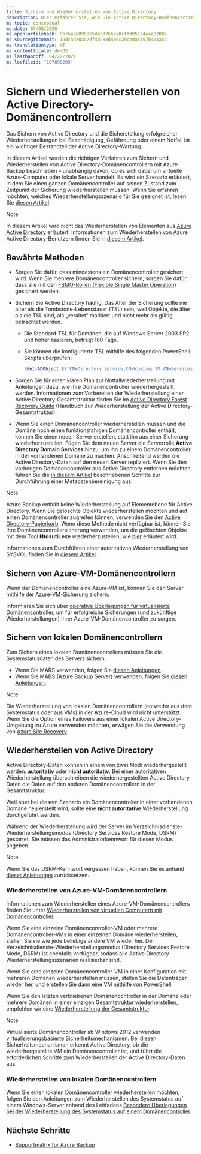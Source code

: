 ```yaml
---
title: Sichern und Wiederherstellen von Active Directory
description: Hier erfahren Sie, wie Sie Active Directory-Domänencontroller sichern und wiederherstellen können.
ms.topic: conceptual
ms.date: 07/08/2020
ms.openlocfilehash: 8bc6458895965d4c37667e0cff3051a4e4e8288e
ms.sourcegitcommit: 19dcad80aa7df4d288d40dc28cb0a5157b401ac4
ms.translationtype: HT
ms.contentlocale: de-DE
ms.lasthandoff: 04/22/2021
ms.locfileid: "107898205"
---
```

# <a name="back-up-and-restore-active-directory-domain-controllers"></a>Sichern und Wiederherstellen von Active Directory-Domänencontrollern

Das Sichern von Active Directory und die Sicherstellung erfolgreicher Wiederherstellungen bei Beschädigung, Gefährdung oder einem Notfall ist ein wichtiger Bestandteil der Active Directory-Wartung.

In diesem Artikel werden die richtigen Verfahren zum Sichern und Wiederherstellen von Active Directory-Domänencontrollern mit Azure Backup beschrieben – unabhängig davon, ob es sich dabei um virtuelle Azure-Computer oder lokale Server handelt. Es wird ein Szenario erläutert, in dem Sie einen ganzen Domänencontroller auf seinen Zustand zum Zeitpunkt der Sicherung wiederherstellen müssen. Wenn Sie erfahren möchten, welches Wiederherstellungsszenario für Sie geeignet ist, lesen Sie [diesen Artikel](/windows-server/identity/ad-ds/manage/ad-forest-recovery-determine-how-to-recover).  

>[!NOTE]
> In diesem Artikel wird nicht das Wiederherstellen von Elementen aus [Azure Active Directory](../active-directory/fundamentals/active-directory-whatis.md) erläutert. Informationen zum Wiederherstellen von Azure Active Directory-Benutzern finden Sie in [diesem Artikel](../active-directory/fundamentals/active-directory-users-restore.md).

## <a name="best-practices"></a>Bewährte Methoden

- Sorgen Sie dafür, dass mindestens ein Domänencontroller gesichert wird. Wenn Sie mehrere Domänencontroller sichern, sorgen Sie dafür, dass alle mit den [FSMO-Rollen (Flexible Single Master Operation)](/windows-server/identity/ad-ds/plan/planning-operations-master-role-placement) gesichert werden.

- Sichern Sie Active Directory häufig. Das Alter der Sicherung sollte nie älter als die Tombstone-Lebensdauer (TSL) sein, weil Objekte, die älter als die TSL sind, als „veraltet“ markiert und nicht mehr als gültig betrachtet werden.
  - Die Standard-TSL für Domänen, die auf Windows Server 2003 SP2 und höher basieren, beträgt 180 Tage.
  - Sie können die konfigurierte TSL mithilfe des folgenden PowerShell-Skripts überprüfen:

    ```powershell
    (Get-ADObject $('CN=Directory Service,CN=Windows NT,CN=Services,{0}' -f (Get-ADRootDSE).configurationNamingContext) -Properties tombstoneLifetime).tombstoneLifetime
    ```

- Sorgen Sie für einen klaren Plan zur Notfallwiederherstellung mit Anleitungen dazu, wie Ihre Domänencontroller wiederhergestellt werden. Informationen zum Vorbereiten der Wiederherstellung einer Active Directory-Gesamtstruktur finden Sie im [Active Directory Forest Recovery Guide](/windows-server/identity/ad-ds/manage/ad-forest-recovery-guide) (Handbuch zur Wiederherstellung der Active Directory-Gesamtstruktur).

- Wenn Sie einen Domänencontroller wiederherstellen müssen und die Domäne noch einen funktionsfähigen Domänencontroller enthält, können Sie einen neuen Server erstellen, statt ihn aus einer Sicherung wiederherzustellen. Fügen Sie dem neuen Server die Serverrolle **Active Directory Domain Services** hinzu, um ihn zu einem Domänencontroller in der vorhandenen Domäne zu machen. Anschließend werden die Active Directory-Daten auf den neuen Server repliziert. Wenn Sie den vorherigen Domänencontroller aus Active Directory entfernen möchten, führen Sie die [in diesem Artikel](/windows-server/identity/ad-ds/deploy/ad-ds-metadata-cleanup) beschriebenen Schritte zur Durchführung einer Metadatenbereinigung aus.

>[!NOTE]
>Azure Backup enthält keine Wiederherstellung auf Elementebene für Active Directory. Wenn Sie gelöschte Objekte wiederherstellen möchten und auf einen Domänencontroller zugreifen können, verwenden Sie den [Active Directory-Papierkorb](/windows-server/identity/ad-ds/get-started/adac/introduction-to-active-directory-administrative-center-enhancements--level-100-#ad_recycle_bin_mgmt). Wenn diese Methode nicht verfügbar ist, können Sie Ihre Domänencontrollersicherung verwenden, um die gelöschten Objekte mit dem Tool **Ntdsutil.exe** wiederherzustellen, wie [hier](https://support.microsoft.com/help/840001/how-to-restore-deleted-user-accounts-and-their-group-memberships-in-ac) erläutert wird.
>
>Informationen zum Durchführen einer autoritativen Wiederherstellung von SYSVOL finden Sie in [diesem Artikel](/windows-server/identity/ad-ds/manage/ad-forest-recovery-authoritative-recovery-sysvol).

## <a name="backing-up-azure-vm-domain-controllers"></a>Sichern von Azure-VM-Domänencontrollern

Wenn der Domänencontroller eine Azure-VM ist, können Sie den Server mithilfe der [Azure-VM-Sicherung](backup-azure-vms-introduction.md) sichern.

Informieren Sie sich über [operative Überlegungen für virtualisierte Domänencontroller](/windows-server/identity/ad-ds/get-started/virtual-dc/virtualized-domain-controllers-hyper-v#operational-considerations-for-virtualized-domain-controllers), um für erfolgreiche Sicherungen (und zukünftige Wiederherstellungen) Ihrer Azure-VM-Domänencontroller zu sorgen.

## <a name="backing-up-on-premises-domain-controllers"></a>Sichern von lokalen Domänencontrollern

Zum Sichern eines lokalen Domänencontrollers müssen Sie die Systemstatusdaten des Servers sichern.

- Wenn Sie MARS verwenden, folgen Sie [diesen Anleitungen](backup-azure-system-state.md).
- Wenn Sie MABS (Azure Backup Server) verwenden, folgen Sie [diesen Anleitungen](backup-mabs-system-state-and-bmr.md).

>[!NOTE]
> Die Wiederherstellung von lokalen Domänencontrollern (entweder aus dem Systemstatus oder aus VMs) in der Azure-Cloud wird nicht unterstützt. Wenn Sie die Option eines Failovers aus einer lokalen Active Directory-Umgebung zu Azure verwenden möchten, erwägen Sie die Verwendung von [Azure Site Recovery](../site-recovery/site-recovery-active-directory.md).

## <a name="restoring-active-directory"></a>Wiederherstellen von Active Directory

Active Directory-Daten können in einem von zwei Modi wiederhergestellt werden: **autoritativ** oder **nicht autoritativ**. Bei einer autoritativen Wiederherstellung überschreiben die wiederhergestellten Active Directory-Daten die Daten auf den anderen Domänencontrollern in der Gesamtstruktur.

Weil aber bei diesem Szenario ein Domänencontroller in einer vorhandenen Domäne neu erstellt wird, sollte eine **nicht autoritative** Wiederherstellung durchgeführt werden.

Während der Wiederherstellung wird der Server im Verzeichnisdienste-Wiederherstellungsmodus (Directory Services Restore Mode, DSRM) gestartet. Sie müssen das Administratorkennwort für diesen Modus angeben.

>[!NOTE]
>Wenn Sie das DSRM-Kennwort vergessen haben, können Sie es anhand [dieser Anleitungen](/previous-versions/windows/it-pro/windows-server-2012-r2-and-2012/cc754363(v=ws.11)) zurücksetzen.

### <a name="restoring-azure-vm-domain-controllers"></a>Wiederherstellen von Azure-VM-Domänencontrollern

Informationen zum Wiederherstellen eines Azure-VM-Domänencontrollers finden Sie unter [Wiederherstellen von virtuellen Computern mit Domänencontroller](backup-azure-arm-restore-vms.md#restore-domain-controller-vms).

Wenn Sie eine einzelne Domänencontroller-VM oder mehrere Domänencontroller-VMs in einer einzelnen Domäne wiederherstellen, stellen Sie sie wie jede beliebige andere VM wieder her. Der Verzeichnisdienste-Wiederherstellungsmodus (Directory Services Restore Mode, DSRM) ist ebenfalls verfügbar, sodass alle Active Directory-Wiederherstellungsszenarien realisierbar sind.

Wenn Sie eine einzelne Domänencontroller-VM in einer Konfiguration mit mehreren Domänen wiederherstellen müssen, stellen Sie die Datenträger wieder her, und erstellen Sie dann eine VM [mithilfe von PowerShell](backup-azure-vms-automation.md#restore-the-disks).

Wenn Sie den letzten verbliebenen Domänencontroller in der Domäne oder mehrere Domänen in einer einzigen Gesamtstruktur wiederherstellen, empfehlen wir eine [Wiederherstellung der Gesamtstruktur](/windows-server/identity/ad-ds/manage/ad-forest-recovery-single-domain-in-multidomain-recovery).

>[!NOTE]
> Virtualisierte Domänencontroller ab Windows 2012 verwenden [virtualisierungsbasierte Sicherheitsmechanismen](/windows-server/identity/ad-ds/introduction-to-active-directory-domain-services-ad-ds-virtualization-level-100#virtualization-based-safeguards). Bei diesen Sicherheitsmechanismen erkennt Active Directory, ob die wiederhergestellte VM ein Domänencontroller ist, und führt die erforderlichen Schritte zum Wiederherstellen der Active Directory-Daten aus.

### <a name="restoring-on-premises-domain-controllers"></a>Wiederherstellen von lokalen Domänencontrollern

Wenn Sie einen lokalen Domänencontroller wiederherstellen möchten, folgen Sie den Anleitungen zum Wiederherstellen des Systemstatus auf einem Windows-Server anhand des Leitfadens [Besondere Überlegungen bei der Wiederherstellung des Systemstatus auf einem Domänencontroller](backup-azure-restore-system-state.md#special-considerations-for-system-state-recovery-on-a-domain-controller).

## <a name="next-steps"></a>Nächste Schritte

- [Supportmatrix für Azure Backup](backup-support-matrix.md)
